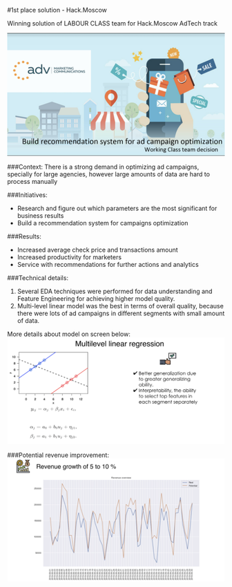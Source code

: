 #1st place solution - Hack.Moscow

Winning solution of LABOUR CLASS team for Hack.Moscow AdTech track

![](img/adv_main.png)

###Context:
There is a strong demand in optimizing ad campaigns, specially for large
agencies, however large amounts of data are hard to process manually

###Initiatives:
* Research and figure out which parameters are the most significant for business results
* Build a recommendation system for campaigns optimization

###Results:
* Increased average check price and transactions amount
* Increased productivity for marketers
* Service with recommendations for further actions and analytics

###Technical details:
1. Several EDA techniques were performed for data understanding and
Feature Engineering for achieving higher model quality.
2. Multi-level linear model was the best in terms of overall quality,
because there were lots of ad campaigns in different segments
with small amount of data.

More details about model on screen below:
![](img/adv_model.png)

###Potential revenue improvement:
![](img/adv_results.png)


